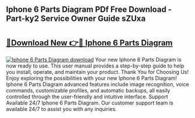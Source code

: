 ## Iphone 6 Parts Diagram PDf Free Download - Part-ky2 Service Owner Guide sZUxa

# <h2><a href="http://dfrpyjg.blite.top/?on=Iphone+6+Parts+Diagram">🔗Download New 👉🔴 Iphone 6 Parts Diagram</a></h2>

[![Iphone 6 Parts Diagram download](https://i.imgur.com/lujVjoI.png)](http://dfrpyjg.blite.top/?on=Iphone+6+Parts+Diagram)
Your new Iphone 6 Parts Diagram is now ready to use. This user manual provides a step-by-step guide to help you install, operate, and maintain your product. Thank You for Choosing Us! Enjoy exploring the possibilities with your new Iphone 6 Parts Diagram! Iphone 6 Parts Diagram advanced features include image recognition, voice commands, customizable profiles, and automatic backups, all easily controlled through the user-friendly and intuitive interface. Support Available 24/7 Iphone 6 Parts Diagram. Our customer support team is available 24/7 to assist you with any inquiries.
